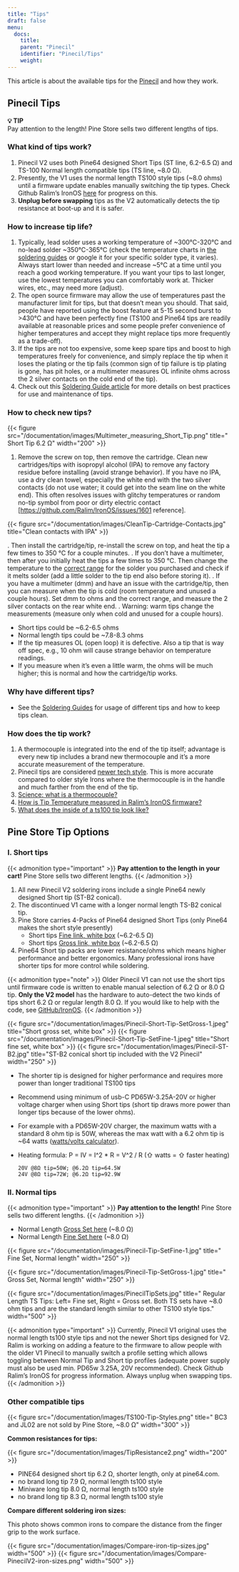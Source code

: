 ```yaml
---
title: "Tips"
draft: false
menu:
  docs:
    title:
    parent: "Pinecil"
    identifier: "Pinecil/Tips"
    weight: 
---
```


This article is about the available tips for the [Pinecil](/documentation/Pinecil) and how they work.

## Pinecil Tips

**💡 TIP**\
Pay attention to the length! Pine Store sells two different lengths of tips.

### What kind of tips work?

1. Pinecil V2 uses both Pine64 designed Short Tips (ST line, 6.2-6.5 Ω) and TS-100 Normal length compatible tips (TS line, ~8.0 Ω).
2. Presently, the V1 uses the normal length TS100 style tips (~8.0 ohms) until a firmware update enables manually switching the tip types. Check Github Ralim’s IronOS [here](https://github.com/Ralim/IronOS/issues/1558) for progress on this.
3. **Unplug before swapping** tips as the V2 automatically detects the tip resistance at boot-up and it is safer.

### How to increase tip life?

1. Typically, lead solder uses a working temperature of ~300°C-320°C and no-lead solder ~350°C-365°C (check the temperature charts in [the soldering guides](/documentation/Pinecil/Guides_to_soldering/#what_temperature_should_i_use) or google it for your specific solder type, it varies). Always start lower than needed and increase ~5°C at a time until you reach a good working temperature. If you want your tips to last longer, use the lowest temperatures you can comfortably work at. Thicker wires, etc., may need more (adjust).
2. The open source firmware may allow the use of temperatures past the manufacturer limit for tips, but that doesn’t mean you should. That said, people have reported using the boost feature at 5-15 second burst to >430°C and have been perfectly fine (TS100 and Pine64 tips are readily available at reasonable prices and some people prefer convenience of higher temperatures and accept they might replace tips more frequently as a trade-off).
3. If the tips are not too expensive, some keep spare tips and boost to high temperatures freely for convenience, and simply replace the tip when it loses the plating or the tip fails (common sign of tip failure is tip plating is gone, has pit holes, or a multimeter measures OL infinite ohms across the 2 silver contacts on the cold end of the tip).
4. Check out this [Soldering Guide article](/documentation/Pinecil/Guides_to_soldering) for more details on best practices for use and maintenance of tips.

### How to check new tips?

{{< figure src="/documentation/images/Multimeter_measuring_Short_Tip.png" title=" Short Tip 6.2 Ω" width="200" >}}

1. Remove the screw on top, then remove the cartridge. Clean new cartridges/tips with isopropyl alcohol (IPA) to remove any factory residue before installing (avoid strange behavior). If you have no IPA, use a dry clean towel, especially the white end with the two silver contacts (do not use water; it could get into the seam line on the white end). This often resolves issues with glitchy temperatures or random no-tip symbol from poor or dirty electric contact [https://github.com/Ralim/IronOS/issues/1601 reference].

{{< figure src="/documentation/images/CleanTip-Cartridge-Contacts.jpg" title="Clean contacts with IPA" >}}
	
. Then install the cartridge/tip, re-install the screw on top, and heat the tip a few times to 350 °C for a couple minutes.
. If you don’t have a multimeter, then after you initially heat the tips a few times to 350 °C. Then change the temperature to the [correct range](/documentation/Pinecil/Guides_to_soldering#what_temperature_should_i_use?) for the solder you purchased and check if it melts solder (add a little solder to the tip end also before storing it).
. If you have a multimeter (dmm) and have an issue with the cartridge/tip, then you can measure when the tip is cold (room temperature and unused a couple hours). Set dmm to ohms and the correct range, and measure the 2 silver contacts on the rear white end.
. Warning: warm tips change the measurements (measure only when cold and unused for a couple hours).
* Short tips could be ~6.2-6.5 ohms
* Normal length tips could be ~7.8-8.3 ohms
* If the tip measures OL (open loop) it is defective. Also a tip that is way off spec, e.g., 10 ohm will cause strange behavior on temperature readings.
* If you measure when it’s even a little warm, the ohms will be much higher; this is normal and how the cartridge/tip works.

### Why have different tips?

* See the [Soldering Guides](/documentation/Pinecil/Guides_to_soldering#general_soldering_guides) for usage of different tips and how to keep tips clean.

### How does the tip work?

1. A thermocouple is integrated into the end of the tip itself; advantage is every new tip includes a brand new thermocouple and it’s a more accurate measurement of the temperature.
2. Pinecil tips are considered [newer tech style](https://www.youtube.com/watch?v=kmq769_ed9w). This is more accurate compared to older style Irons where the thermocouple is in the handle and much farther from the end of the tip.
3. [Science: what is a thermocouple?](https://www.youtube.com/watch?v=v7NUi88Lxi8)
4. [How is Tip Temperature measured in Ralim’s IronOS firmware?](https://ralim.github.io/IronOS/Temperature/)
5. [What does the inside of a ts100 tip look like?](http://www.minidso.com/forum.php?mod=viewthread&tid=1110)

## Pine Store Tip Options

### I. Short tips

{{< admonition type="important" >}}
 **Pay attention to the length in your cart!** Pine Store sells two different lengths.
{{< /admonition >}}

1. All new Pinecil V2 soldering irons include a single Pine64 newly designed Short tip (ST-B2 conical).
2. The discontinued V1 came with a longer normal length TS-B2 conical tip.
3. Pine Store carries 4-Packs of Pine64 designed Short Tips (only Pine64 makes the short style presently)
   * Short tips [Fine link, white box](https://pine64.com/product/pinecil-soldering-short-tip-set-fine/) (~6.2-6.5 Ω)
   * Short tips [Gross link, white box](https://pine64.com/product/pinecil-soldering-short-tip-set-gross/) (~6.2-6.5 Ω)
4. Pine64 Short tip packs are lower resistance/ohms which means higher performance and better ergonomics. Many professional irons have shorter tips for more control while soldering.

{{< admonition type="note" >}}
 Older Pinecil V1 can not use the short tips until firmware code is written to enable manual selection of 6.2 Ω or 8.0 Ω tip. **Only the V2 model** has the hardware to auto-detect the two kinds of tips short 6.2 Ω or regular length 8.0 Ω. If you would like to help with the code, see [GitHub/IronOS](https://github.com/Ralim/IronOS).
{{< /admonition >}}

{{< figure src="/documentation/images/Pinecil-Short-Tip-SetGross-1.jpeg" title="Short gross set, white box" >}}
{{< figure src="/documentation/images/Pinecil-Short-Tip-SetFine-1.jpeg" title="Short fine set, white box" >}}
{{< figure src="/documentation/images/Pinecil-ST-B2.jpg" title="ST-B2 conical short tip included with the V2 Pinecil" width="250" >}}

* The shorter tip is designed for higher performance and requires more power than longer traditional TS100 tips
* Recommend using minimum of usb-C PD65W-3.25A-20V or higher voltage charger when using Short tips (short tip draws more power than longer tips because of the lower ohms).
* For example with a PD65W-20V charger, the maximum watts with a standard 8 ohm tip is 50W, whereas the max watt with a 6.2 ohm tip is ~64 watts ([watts/volts calculator](https://www.rapidtables.com/calc/electric/watt-volt-amp-calculator.html)).
* Heating formula: P = IV = I^2 * R = V^2 / R (⇧ watts = ⇧ faster heating)

      20V @8Ω tip=50W; @6.2Ω tip=64.5W
      24V @8Ω tip=72W; @6.2Ω tip=92.9W

### II. Normal tips

{{< admonition type="important" >}}
 **Pay attention to the length!** Pine Store sells two different lengths.
{{< /admonition >}}

* Normal Length [Gross Set here](https://pine64.com/product/pinecil-soldering-tip-set-gross/) (~8.0 Ω)
* Normal Length [Fine Set here](https://pine64.com/product/pinecil-soldering-tip-set-fine/) (~8.0 Ω)

{{< figure src="/documentation/images/Pinecil-Tip-SetFine-1.jpg" title=" Fine Set, Normal length" width="250" >}}

{{< figure src="/documentation/images/Pinecil-Tip-SetGross-1.jpg" title=" Gross Set, Normal length" width="250" >}}

{{< figure src="/documentation/images/PinecilTipSets.jpg" title=" Regular Length TS Tips: Left= Fine set, Right = Gross set. Both TS sets have ~8.0 ohm tips and are the standard length similar to other TS100 style tips." width="500" >}}

{{< admonition type="important" >}}
 Currently, Pinecil V1 original uses the normal length ts100 style tips and not the newer Short tips designed for V2. Ralim is working on adding a feature to the firmware to allow people with the older V1 Pinecil to manually switch a profile setting which allows toggling between Normal Tip and Short tip profiles (adequate power supply must also be used min. PD65w 3.25A, 20V recommended). Check Github Ralim’s IronOS for progress information. Always unplug when swapping tips.
{{< /admonition >}}

### Other compatible tips

{{< figure src="/documentation/images/TS100-Tip-Styles.png" title=" BC3 and JL02 are not sold by Pine Store, ~8.0 Ω" width="300" >}}

**Common resistances for tips:**

{{< figure src="/documentation/images/TipResistance2.png" width="200" >}}

* PINE64 designed short tip 6.2 Ω, shorter length, only at pine64.com.
* no brand long tip 7.9 Ω, normal length ts100 style
* Miniware long tip 8.0 Ω, normal length ts100 style
* no brand long tip 8.3 Ω, normal length ts100 style

**Compare different soldering iron sizes:**

This photo shows common irons to compare the distance from the finger grip to the work surface.

{{< figure src="/documentation/images/Compare-iron-tip-sizes.jpg" width="500" >}}
{{< figure src="/documentation/images/Compare-PinecilV2-iron-sizes.png" width="500" >}}
